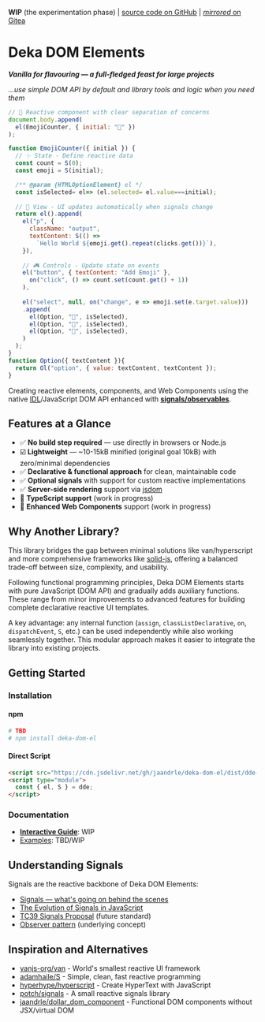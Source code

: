 **WIP** (the experimentation phase)
| [source code on GitHub](https://github.com/jaandrle/deka-dom-el)
| [*mirrored* on Gitea](https://gitea.jaandrle.cz/jaandrle/deka-dom-el)

# Deka DOM Elements

***Vanilla for flavouring — a full-fledged feast for large projects***

*…use simple DOM API by default and library tools and logic when you need them*

```javascript
// 🌟 Reactive component with clear separation of concerns
document.body.append(
  el(EmojiCounter, { initial: "🚀" })
);

function EmojiCounter({ initial }) {
  // ✨ State - Define reactive data
  const count = S(0);
  const emoji = S(initial);

  /** @param {HTMLOptionElement} el */
  const isSelected= el=> (el.selected= el.value===initial);
  
  // 🔄 View - UI updates automatically when signals change
  return el().append(
    el("p", {
      className: "output",
      textContent: S(() =>
        `Hello World ${emoji.get().repeat(clicks.get())}`),
    }),
    
    // 🎮 Controls - Update state on events
    el("button", { textContent: "Add Emoji" },
      on("click", () => count.set(count.get() + 1))
    ),
    
    el("select", null, on("change", e => emoji.set(e.target.value)))
	.append(
      el(Option, "🎉", isSelected),
      el(Option, "🚀", isSelected),
      el(Option, "💖", isSelected),
    )
  );
}
function Option({ textContent }){
  return Ol("option", { value: textContent, textContent });
}
```

Creating reactive elements, components, and Web Components using the native
[IDL](https://developer.mozilla.org/en-US/docs/Glossary/IDL)/JavaScript DOM API enhanced with
[**signals/observables**](#understanding-signals).

## Features at a Glance

- ✅ **No build step required** — use directly in browsers or Node.js
- ☑️ **Lightweight** — ~10-15kB minified (original goal 10kB) with zero/minimal dependencies
- ✅ **Declarative & functional approach** for clean, maintainable code
- ✅ **Optional signals** with support for custom reactive implementations
- ✅ **Server-side rendering** support via [jsdom](https://github.com/jsdom/jsdom)
- 🔄 **TypeScript support** (work in progress)
- 🔄 **Enhanced Web Components** support (work in progress)

## Why Another Library?

This library bridges the gap between minimal solutions like van/hyperscript and more comprehensive frameworks like [solid-js](https://github.com/solidjs/solid), offering a balanced trade-off between size, complexity, and usability.

Following functional programming principles, Deka DOM Elements starts with pure JavaScript (DOM API) and gradually adds auxiliary functions. These range from minor improvements to advanced features for building complete declarative reactive UI templates.

A key advantage: any internal function (`assign`, `classListDeclarative`, `on`, `dispatchEvent`, `S`, etc.) can be used independently while also working seamlessly together. This modular approach makes it easier to integrate the library into existing projects.

## Getting Started

### Installation

#### npm
```bash
# TBD
# npm install deka-dom-el
```

#### Direct Script
```html
<script src="https://cdn.jsdelivr.net/gh/jaandrle/deka-dom-el/dist/dde-with-signals.min.js"></script>
<script type="module">
  const { el, S } = dde;
</script>
```

### Documentation

- [**Interactive Guide**](https://jaandrle.github.io/deka-dom-el): WIP
- [Examples](./examples/): TBD/WIP

## Understanding Signals

Signals are the reactive backbone of Deka DOM Elements:

- [Signals — what's going on behind the scenes](https://itnext.io/signals-whats-going-on-behind-the-scenes-ec858589ea63)
- [The Evolution of Signals in JavaScript](https://dev.to/this-is-learning/the-evolution-of-signals-in-javascript-8ob)
- [TC39 Signals Proposal](https://github.com/tc39/proposal-signals) (future standard)
- [Observer pattern](https://en.wikipedia.org/wiki/Observer_pattern) (underlying concept)

## Inspiration and Alternatives

- [vanjs-org/van](https://github.com/vanjs-org/van) - World's smallest reactive UI framework
- [adamhaile/S](https://github.com/adamhaile/S) - Simple, clean, fast reactive programming
- [hyperhype/hyperscript](https://github.com/hyperhype/hyperscript) - Create HyperText with JavaScript
- [potch/signals](https://github.com/potch/signals) - A small reactive signals library
- [jaandrle/dollar_dom_component](https://github.com/jaandrle/dollar_dom_component) - Functional DOM components without JSX/virtual DOM
